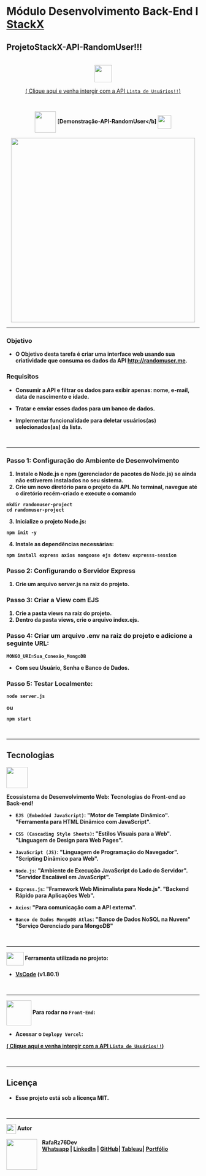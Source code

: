 # <b></b>Módulo Desenvolvimento Back-End I [StackX](https://www.stackx.com.br)</b>

## <b>ProjetoStackX-API-RandomUser!!!</b>

<br>

 <div align="center">
<img src="https://media.giphy.com/media/9TFBxN300KpCUI6sBD/giphy.gif" align="center" height="45" width="45"> 

[ ( Clique aqui e venha intergir com a API ```Lista de Usuários!!```) ](https://rafarz76dev-api-randomuser.vercel.app/)

<br>

<div align="center">
  
<img src= "https://media.giphy.com/media/3zSF3Gnr7cxMbi6WoP/giphy.gif" align="center" height="55" width="55"> [<b>Demonstração-API-RandomUser</b] <img src= "https://media.giphy.com/media/E5DzZsofmgxc9wjbhX/giphy.gif" align="center" height="35" width="35">

<img height="480em" src="./public/assets/images/api-random-user-.gif"  align="center"> 

***

<div align="left">

### <b>Objetivo</b>
- O Objetivo desta tarefa é criar uma interface web usando sua criatividade que consuma os dados da API http://randomuser.me.

### <b>Requisitos</b>
- Consumir a API e filtrar os dados para exibir apenas: nome, e-mail, data de nascimento e idade.

- Tratar e enviar esses dados para um banco de dados.

- Implementar funcionalidade para deletar usuários(as) selecionados(as) da lista. 

<br>

****

### Passo 1: Configuração do Ambiente de Desenvolvimento
1. Instale o Node.js e npm (gerenciador de pacotes do Node.js) se ainda não estiverem instalados no seu sistema.
2. Crie um novo diretório para o projeto da API.
   No terminal, navegue até o diretório recém-criado e execute o comando
```
mkdir randomuser-project
cd randomuser-project
```
3. Inicialize o projeto Node.js:
```
npm init -y
```

4. Instale as dependências necessárias:
```
npm install express axios mongoose ejs dotenv expresss-session
```

### Passo 2: Configurando o Servidor Express
1. Crie um arquivo server.js na raiz do projeto.

### Passo 3: Criar a View com EJS
1. Crie a pasta views na raiz do projeto.
2. Dentro da pasta views, crie o arquivo index.ejs.

### Passo 4: Criar um arquivo .env na raiz do projeto e adicione a seguinte URL:
```
MONGO_URI=Sua_Conexão_MongoDB
```
- Com seu Usuário, Senha e Banco de Dados.

### Passo 5: Testar Localmente:
```
node server.js

```
ou
```
npm start
```

<br>

***

## <b>Tecnologias</b>

<img src="https://media.giphy.com/media/iT138SodaACo9LImgi/giphy.gif" align="center" height="55" width="55">
<br>

Ecossistema de Desenvolvimento Web: Tecnologias do Front-end ao Back-end!

- ``EJS (Embedded JavaScript)``:
"Motor de Template Dinâmico".
"Ferramenta para HTML Dinâmico com JavaScript".

- ``CSS (Cascading Style Sheets)``:
"Estilos Visuais para a Web".
"Linguagem de Design para Web Pages".

- ``JavaScript (JS)``:
"Linguagem de Programação do Navegador".
"Scripting Dinâmico para Web".

- ``Node.js``:
"Ambiente de Execução JavaScript do Lado do Servidor".
"Servidor Escalável em JavaScript".

- ``Express.js``:
"Framework Web Minimalista para Node.js".
"Backend Rápido para Aplicações Web".

- ``Axios``: 
"Para comunicação com a API externa".

- ``Banco de Dados MongoDB Atlas``:
"Banco de Dados NoSQL na Nuvem"
"Serviço Gerenciado para MongoDB"

<br>

***

<img src="https://media.giphy.com/media/SS8CV2rQdlYNLtBCiF/giphy.gif" align="center" height="35" width="45">  Ferramenta utilizada no projeto:

- [VsCode](https://code.visualstudio.com/download) (v1.80.1)

<br>

***

<img src="https://media.giphy.com/media/u2pmTWUi0MXjyrMaVj/giphy.gif" align="center" height="65" width="65"> Para rodar no `Front-End`:
- Acessar o `Deplopy Vercel`:
  
[ ( Clique aqui e venha intergir com a API ```Lista de Usuários!!```) ](https://rafarz76dev-api-randomuser.vercel.app/)
    
<br>

***

## Licença

- Esse projeto está sob a licença MIT.

<br>

***

<img src="https://media.giphy.com/media/ImmvDZ2c9xPR8gDvHV/giphy.gif" align="center" height="25" width="25"> Autor

<p>
    <img align=left margin=10 width=80 src="https://avatars.githubusercontent.com/u/87991807?v=4"/>
    <p>&nbsp&nbsp&nbspRafaRz76Dev<br>
    &nbsp&nbsp&nbsp<a href="https://api.whatsapp.com/send/?phone=47999327137">Whatsapp</a>&nbsp;|&nbsp;<a href="https://www.linkedin.com/in/rafael-raizer//">LinkedIn</a>&nbsp;|&nbsp;<a href="https://github.com/RafaRz76Dev">GitHub</a>|&nbsp;<a href="https://public.tableau.com/app/profile/rafael.raizer">Tableau</a>|&nbsp;<a href="https://rafarz76dev-portfoliotech.netlify.app/">Portfólio</a>&nbsp;</p>
</p>